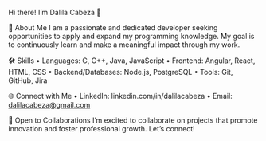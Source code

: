 Hi there! I’m Dalila Cabeza 👋

🚀 About Me
I am a passionate and dedicated developer seeking opportunities to apply and expand my programming knowledge. My goal is to continuously learn and make a meaningful impact through my work.

🛠️ Skills
	•	Languages: C, C++, Java, JavaScript
	•	Frontend: Angular, React, HTML, CSS
	•	Backend/Databases: Node.js, PostgreSQL
	•	Tools: Git, GitHub, Jira

🌐 Connect with Me
	•	LinkedIn: linkedin.com/in/dalilacabeza
	•	Email: dalilacabeza@gmail.com

🤝 Open to Collaborations
I’m excited to collaborate on projects that promote innovation and foster professional growth. Let’s connect!
